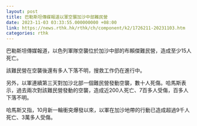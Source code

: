 ```yaml
---
layout: post
title: 巴勒斯坦傳媒報道以軍空襲加沙中部難民營
date: 2023-11-03 03:33:55.000000000 +08:00
link: https://news.rthk.hk/rthk/ch/component/k2/1726211-20231103.htm
categories: rthk
---
```


巴勒斯坦傳媒報道，以色列軍隊空襲位於加沙中部的布賴傑難民營，造成至少15人死亡。

該難民營在空襲後還有多人下落不明，搜救工作仍在進行中。

另外，以軍連續第三天對加沙北部一個難民營發動空襲，數十人死傷。哈馬斯表示，過去兩次對該難民營發動的空襲，造成近200人死亡、7百多人受傷，百多人下落不明。

哈馬斯又指，10月新一輪衝突爆發以來，以軍在加沙地帶的行動已造成超過9千人死亡、3萬多人受傷。
